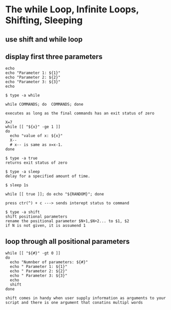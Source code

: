# The while Loop, Infinite Loops, Shifting, Sleeping
  ## use shift and while loop
  
  ## display first three parameters
    echo
    echo "Parameter 1: ${1}"
    echo "Parameter 2: ${2}"
    echo "Parameter 3: ${3}"
    echo
    
    $ type -a while

    while COMMANDS; do  COMMANDS; done

    executes as long as the final commands has an exit status of zero
    
    X=7
    while [[ "${x}" -ge 1 ]]
    do
      echo "value of x: ${x}"
      X--
      # x-- is same as x=x-1.
    done
    
    $ type -a true
    returns exit status of zero

    $ type -a sleep
    delay for a specified amount of time.

    $ sleep 1s

    while [[ true ]]; do echo "${RANDOM}"; done

    press ctr(^) + c ---> sends interept status to command

    $ type -a shift
    shift positional parameters
    rename the positional parameter $N+1,$N+2... to $1, $2
    if N is not given, it is assumend 1


  ## loop through all positional parameters
    
    while [[ "${#}" -gt 0 ]]
    do
      echo "Numnber of parameters: ${#}"
      echo " Parameter 1: ${1}"
      echo " Parameter 2: ${2}"
      echo " Parameter 3: ${3}"
      echo
      shift
    done

    shift comes in handy when user supply information as arguments to your script and there is one argument that conatins multipl words